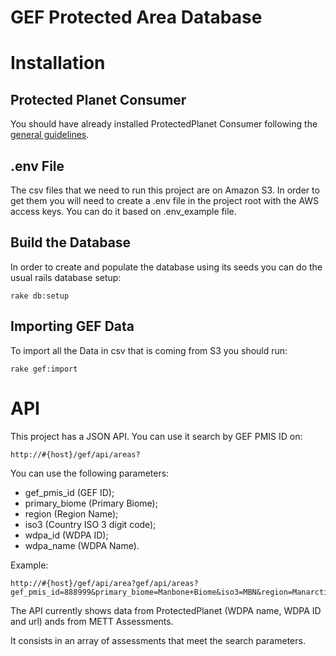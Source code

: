 GEF Protected Area Database
===========================

# Installation

## Protected Planet Consumer

You should have already installed ProtectedPlanet Consumer following the [general guidelines](../README.md).

## .env File

The csv files that we need to run this project are on Amazon S3. In order to get them you will need to create a .env file in the project root with the AWS access keys. You can do it based on .env_example file.

## Build the Database

In order to create and populate the database using its seeds you can do the usual rails database setup:

```
rake db:setup
```

## Importing GEF Data

To import all the Data in csv that is coming from S3 you should run:

```
rake gef:import
```

# API

This project has a JSON API. You can use it search by GEF PMIS ID on:

```
http://#{host}/gef/api/areas?
```

You can use the following parameters:

* gef_pmis_id (GEF ID);
* primary_biome (Primary Biome);
* region (Region Name);
* iso3 (Country ISO 3 digit code);
* wdpa_id (WDPA ID);
* wdpa_name (WDPA Name).

Example:

```
http://#{host}/gef/api/area?gef/api/areas?gef_pmis_id=888999&primary_biome=Manbone+Biome&iso3=MBN&region=Manarctica&wdpa_id=999888
```


The API currently shows data from ProtectedPlanet (WDPA name, WDPA ID and url) ands from METT Assessments.

It consists in an array of assessments that meet the search parameters.
